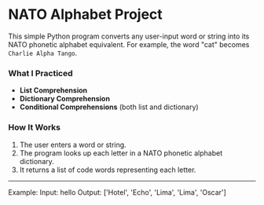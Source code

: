 # NATO Alphabet Project

This simple Python program converts any user-input word or string into its NATO phonetic alphabet equivalent. For example, the word "cat" becomes `Charlie Alpha Tango`.

### What I Practiced
- **List Comprehension**
- **Dictionary Comprehension**
- **Conditional Comprehensions** (both list and dictionary)

###  How It Works
1. The user enters a word or string.
2. The program looks up each letter in a NATO phonetic alphabet dictionary.
3. It returns a list of code words representing each letter.

---

Example:
Input: hello
Output: ['Hotel', 'Echo', 'Lima', 'Lima', 'Oscar']
